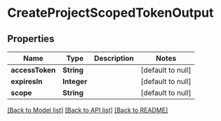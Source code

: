 # CreateProjectScopedTokenOutput

## Properties

| Name            | Type        | Description | Notes             |
| --------------- | ----------- | ----------- | ----------------- |
| **accessToken** | **String**  |             | [default to null] |
| **expiresIn**   | **Integer** |             | [default to null] |
| **scope**       | **String**  |             | [default to null] |

[[Back to Model list]](../README.md#documentation-for-models) [[Back to API list]](../README.md#documentation-for-api-endpoints) [[Back to README]](../README.md)
